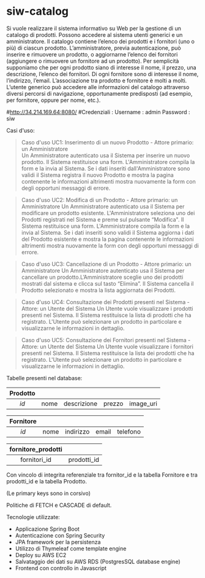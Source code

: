 # siw-catalog

Si vuole realizzare il sistema informativo su Web per la gestione di un catalogo di prodotti. Possono accedere al sistema utenti generici e un amministratore. Il catalogo contiene l’elenco dei prodotti e i fornitori (uno o più) di ciascun prodotto. L’amministratore, previa autenticazione, può inserire e rimuovere un prodotto, o aggiornarne l’elenco dei fornitori (aggiungere o rimuovere un fornitore ad un prodotto). Per semplicità supponiamo che per ogni prodotto siano di interesse il nome, il prezzo, una descrizione, l’elenco dei fornitori. Di ogni fornitore sono di interesse il nome, l’indirizzo, l’email. L’associazione tra prodotto e fornitore è molti a molti. L’utente generico può accedere alle informazioni del catalogo attraverso diversi percorsi di navigazione, opportunamente predisposti (ad esempio, per fornitore, oppure per nome, etc.).

#http://34.214.169.64:8080/
#Credenziali : Username : admin Password : siw

Casi d'uso:

>Caso d'uso UC1: Inserimento di un nuovo Prodotto - Attore primario: un Amministratore    
Un Amministratore autenticato usa il Sistema per inserire un nuovo prodotto. Il Sistema restituisce una form. L'Amministratore compila la form e la invia al Sistema. Se i dati inseriti dall'Amministratore sono validi il Sistema registra il nuovo Prodotto e mostra la pagina contenente le informazioni altrimenti mostra nuovamente la form con degli  opportuni messaggi di errore.

>Caso d'uso UC2: Modifica di un Prodotto - Attore primario: un Amministratore
Un Amministratore autenticato usa il Sistema per modificare un prodotto esistente. L'Amministratore seleziona uno dei Prodotti registrati nel Sistema e preme sul pulsante “Modifica".  Il Sistema restituisce una form. L'Amministratore compila la form e la invia al Sistema. Se i dati inseriti sono validi il Sistema aggiorna i dati del Prodotto esistente e mostra la pagina contenente le informazioni altrimenti mostra nuovamente la form con degli opportuni messaggi di errore.

>Caso d'uso UC3: Cancellazione di un Prodotto - Attore primario: un Amministratore
Un Amministratore autenticato usa il Sistema per cancellare un prodotto.L’Amministratore sceglie uno dei prodotti mostrati dal sistema e clicca sul tasto “Elimina”. Il Sistema cancella il Prodotto selezionato e mostra la lista aggiornata dei Prodotti.

>Caso d'uso UC4: Consultazione dei Prodotti presenti nel Sistema - Attore: un Utente del Sistema
Un Utente vuole visualizzare i prodotti presenti nel Sistema. Il Sistema restituisce la lista di prodotti che ha registrato. L'Utente può selezionare un prodotto in particolare e visualizzarne le informazioni in dettaglio.

>Caso d'uso UC5: Consultazione dei Fornitori presenti nel Sistema - Attore: un Utente del Sistema
Un Utente vuole visualizzare i fornitori presenti nel Sistema. Il Sistema restituisce la lista dei prodotti che ha registrato. L'Utente può selezionare un prodotto in particolare e visualizzarne le informazioni in dettaglio.


Tabelle presenti nel database:


| Prodotto |      |             |        |           |
|:--------:|:----:|:-----------:|:------:|:---------:|
| _id_     | nome | descrizione | prezzo | image_uri | 



| Fornitore |      |           |       |          |
|:---------:|:----:|:---------:|:-----:|:--------:|
| _id_      | nome | indirizzo | email | telefono |



| fornitore_prodotti |             |
|:------------------:|:-----------:|
| fornitori_id       | prodotti_id |


Con vincolo di integrita referenziale tra fornitor_id e la tabella Fornitore e tra prodotti_id e la tabella Prodotto.

(Le primary keys sono in corsivo)

Politiche di FETCH e CASCADE di default.

Tecnologie utilizzate:
* Applicazione Spring Boot
* Autenticazione con Spring Security
* JPA framework per la persistenza 
* Utilizzo di Thymeleaf come template engine
* Deploy su AWS EC2
* Salvataggio dei dati su AWS RDS (PostgresSQL database engine)
* Frontend con controllo in Javascript 

